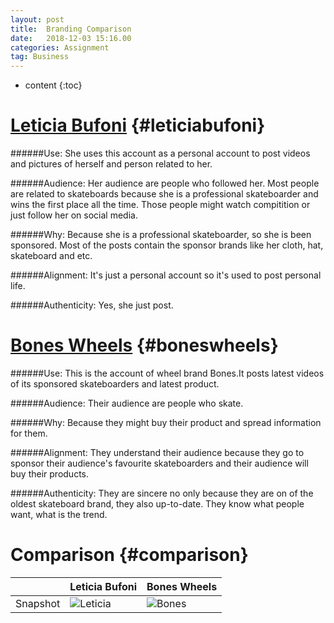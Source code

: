 ```yaml
---
layout: post
title:  Branding Comparison
date:   2018-12-03 15:16.00
categories: Assignment
tag: Business
---
```

* content
{:toc}

[Leticia Bufoni](https://www.instagram.com/leticiabufoni/)		{#leticiabufoni}
====================================
######Use: 
She uses this account as a personal account to post videos and pictures of herself and person related to her.

######Audience:
Her audience are people who followed her. Most people are related to skateboards because she is a professional skateboarder and wins the first place all the time. Those people might watch compitition or just follow her on social media.

######Why:
Because she is a professional skateboarder, so she is been sponsored. Most of the posts contain the sponsor brands like her cloth, hat, skateboard and etc.

######Alignment:
It's just a personal account so it's used to post personal life.

######Authenticity:
Yes, she just post.

[Bones Wheels](https://www.instagram.com/boneswheels/)      {#boneswheels}
==============================================
######Use:
This is the account of wheel brand Bones.It posts latest videos of its sponsored skateboarders and latest product.

######Audience:
Their audience are people who skate.

######Why:
Because they might buy their product and spread information for them.

######Alignment:
They understand their audience because they go to sponsor their audience's favourite skateboarders and their audience will buy their products.

######Authenticity:
They are sincere no only because they are on of the oldest skateboard brand, they also up-to-date. They know what people want, what is the trend.

Comparison      {#comparison}
============================
|          | Leticia Bufoni                                             | Bones Wheels                                             |
| -------- | ---------------------------------------------------------- | -------------------------------------------------------- |
| Snapshot | ![Leticia](/styles/images/branding-comparison/Leticia.jpg) | ![Bones](/styles/images/branding-comparison/Leticia.jpg) |![logo](/assets/logo.png)